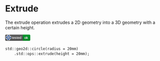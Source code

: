 # Extrude

The extrude operation extrudes a 2D geometry into a 3D geometry with a certain height.

[![test](.test/extrude.png)](.test/extrude.log)

```µcad,extrude
std::geo2d::circle(radius = 20mm)
    .std::ops::extrude(height = 20mm);
```
